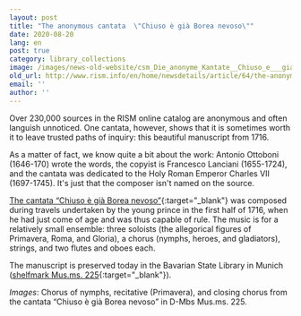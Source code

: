 ```yaml
---
layout: post
title: "The anonymous cantata  \"Chiuso è già Borea nevoso\""
date: 2020-08-20
lang: en
post: true
category: library_collections
image: /images/news-old-website/csm_Die_anonyme_Kantate__Chiuso_e___gia___Borea_nevoso__-_Choro_d__Ninfe_f5a660d6f5.png
old_url: http://www.rism.info/en/home/newsdetails/article/64/the-anonymous-cantata-chiuso-e-gia-borea-nevoso.html?tx_ttnews[year]=2020&tx_ttnews[month]=07&cHash=9a49e479e66e2a9a61384c6f88a9e8a5
email: ''
author: ''
---
```



Over 230,000 sources in the RISM online catalog are anonymous and often languish unnoticed. One cantata, however, shows that it is sometimes worth it to leave trusted paths of inquiry: this beautiful manuscript from 1716.

As a matter of fact, we know quite a bit about the work: Antonio Ottoboni (1646-170) wrote the words, the copyist is Francesco Lanciani (1655-1724), and the cantata was dedicated to the Holy Roman Emperor Charles VII (1697-1745). It's just that the composer isn't named on the source.

[The cantata “Chiuso è già Borea nevoso”](https://opac.rism.info/search?id=456011407&View=rism){:target="_blank"} was composed during travels undertaken by the young prince in the first half of 1716, when he had just come of age and was thus capable of rule. The music is for a relatively small ensemble: three soloists (the allegorical figures of Primavera, Roma, and Gloria), a chorus (nymphs, heroes, and gladiators), strings, and two flutes and oboes each.

The manuscript is preserved today in the Bavarian State Library in Munich ([shelfmark Mus.ms. 225](http://mdz-nbn-resolving.de/urn:nbn:de:bvb:12-bsb00083808-3){:target="_blank"}).



_Images_: Chorus of nymphs, recitative (Primavera), and closing chorus from the cantata “Chiuso è già Borea nevoso” in D-Mbs Mus.ms. 225.

